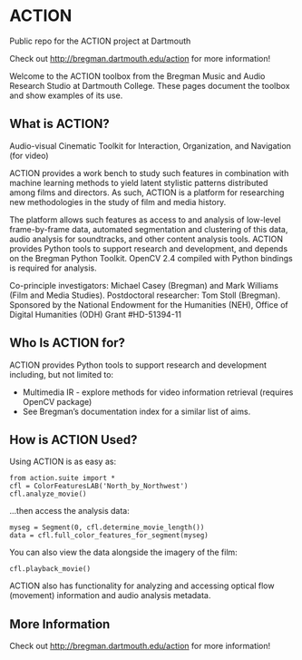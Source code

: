 ACTION
======

Public repo for the ACTION project at Dartmouth

Check out http://bregman.dartmouth.edu/action for more information!

Welcome to the ACTION toolbox from the Bregman Music and Audio Research Studio at Dartmouth College. These pages document the toolbox and show examples of its use.

What is ACTION?
---------------

Audio-visual Cinematic Toolkit for Interaction, Organization, and Navigation (for video)

ACTION provides a work bench to study such features in combination with machine learning methods to yield latent stylistic patterns distributed among films and directors. As such, ACTION is a platform for researching new methodologies in the study of film and media history.

The platform allows such features as access to and analysis of low-level frame-by-frame data, automated segmentation and clustering of this data, audio analysis for soundtracks, and other content analysis tools. ACTION provides Python tools to support research and development, and depends on the Bregman Python Toolkit. OpenCV 2.4 compiled with Python bindings is required for analysis.

Co-principle investigators: Michael Casey (Bregman) and Mark Williams (Film and Media Studies). Postdoctoral researcher: Tom Stoll (Bregman). Sponsored by the National Endowment for the Humanities (NEH), Office of Digital Humanities (ODH) Grant #HD-51394-11

Who Is ACTION for?
------------------

ACTION provides Python tools to support research and development including, but not limited to:
- Multimedia IR - explore methods for video information retrieval (requires OpenCV package)
- See Bregman’s documentation index for a similar list of aims.

How is ACTION Used?
-------------------

Using ACTION is as easy as:

```
from action.suite import *
cfl = ColorFeaturesLAB('North_by_Northwest')
cfl.analyze_movie()
```

...then access the analysis data:

```
myseg = Segment(0, cfl.determine_movie_length())
data = cfl.full_color_features_for_segment(myseg)
```

You can also view the data alongside the imagery of the film:

```
cfl.playback_movie()
```

ACTION also has functionality for analyzing and accessing optical flow (movement) information and audio analysis metadata.

More Information
----------------
Check out http://bregman.dartmouth.edu/action for more information!
